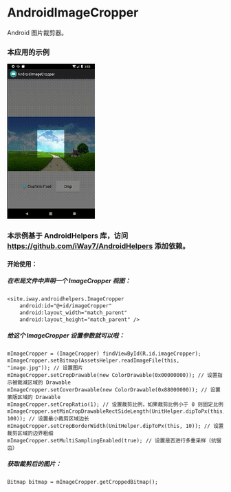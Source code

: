 # AndroidImageCropper
Android 图片裁剪器。

### 本应用的示例

![image](https://github.com/iWay7/AndroidImageCropper/blob/master/sample.gif)   

### 本示例基于 AndroidHelpers 库，访问 https://github.com/iWay7/AndroidHelpers 添加依赖。

#### 开始使用：
##### 在布局文件中声明一个 ImageCropper 视图：
```
<site.iway.androidhelpers.ImageCropper
    android:id="@+id/imageCropper"
    android:layout_width="match_parent"
    android:layout_height="match_parent" />
```

##### 给这个 ImageCropper 设置参数就可以啦：
```
mImageCropper = (ImageCropper) findViewById(R.id.imageCropper);
mImageCropper.setBitmap(AssetsHelper.readImageFile(this, "image.jpg")); // 设置图片
mImageCropper.setCropDrawable(new ColorDrawable(0x00000000)); // 设置指示被裁减区域的 Drawable
mImageCropper.setCoverDrawable(new ColorDrawable(0x88000000)); // 设置蒙版区域的 Drawable
mImageCropper.setCropRatio(1); // 设置裁剪比例，如果裁剪比例小于 0 则固定比例
mImageCropper.setMinCropDrawableRectSideLength(UnitHelper.dipToPx(this, 100)); // 设置最小裁剪区域边长
mImageCropper.setCropBorderWidth(UnitHelper.dipToPx(this, 10)); // 设置裁剪区域的边界粗细
mImageCropper.setMultiSamplingEnabled(true); // 设置是否进行多重采样（抗锯齿）
```

##### 获取裁剪后的图片：
```
Bitmap bitmap = mImageCropper.getCroppedBitmap();
```